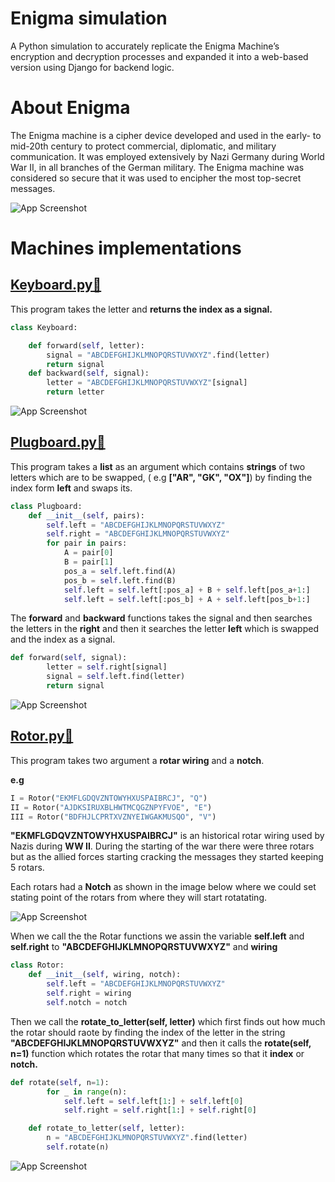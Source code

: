 
# Enigma simulation 

A Python simulation to accurately replicate the Enigma Machine’s encryption and decryption
processes and expanded it into a web-based version using Django for backend logic.

# About Enigma

The Enigma machine is a cipher device developed and used in the early- to mid-20th century to protect commercial, diplomatic, and military communication. It was employed extensively by Nazi Germany during World War II, in all branches of the German military. The Enigma machine was considered so secure that it was used to encipher the most top-secret messages.

![App Screenshot](https://upload.wikimedia.org/wikipedia/commons/thumb/b/bd/Enigma_%28crittografia%29_-_Museo_scienza_e_tecnologia_Milano.jpg/800px-Enigma_%28crittografia%29_-_Museo_scienza_e_tecnologia_Milano.jpg)


# Machines implementations
## [Keyboard.py🔗](https://github.com/Nishantrde/Enigma/blob/master/machine/test_machine/key_board.py)

This program takes the letter and **returns the index as a signal.**


```python
class Keyboard:

    def forward(self, letter):
        signal = "ABCDEFGHIJKLMNOPQRSTUVWXYZ".find(letter)
        return signal
    def backward(self, signal):
        letter = "ABCDEFGHIJKLMNOPQRSTUVWXYZ"[signal]
        return letter


```
![App Screenshot](https://res.cloudinary.com/dwfdyavop/image/upload/v1730796825/index_0_myaqhq.png)

## [Plugboard.py🔗](https://github.com/Nishantrde/Enigma/blob/master/machine/test_machine/plugboard.py)

This program takes a **list** as an argument which contains **strings** of two letters which are to be swapped, ( e.g **["AR", "GK", "OX"]**) by finding the index form **left** and swaps its.

```python
class Plugboard:
    def __init__(self, pairs):
        self.left = "ABCDEFGHIJKLMNOPQRSTUVWXYZ"
        self.right = "ABCDEFGHIJKLMNOPQRSTUVWXYZ"
        for pair in pairs:
            A = pair[0]
            B = pair[1]
            pos_a = self.left.find(A)
            pos_b = self.left.find(B)
            self.left = self.left[:pos_a] + B + self.left[pos_a+1:]
            self.left = self.left[:pos_b] + A + self.left[pos_b+1:]

```
The **forward** and **backward** functions takes the signal and then searches the letters in the **right** and then it searches the letter **left** which is swapped and the index as a signal.

```python
def forward(self, signal):
        letter = self.right[signal]
        signal = self.left.find(letter)
        return signal

```

![App Screenshot](https://res.cloudinary.com/dwfdyavop/image/upload/v1730799281/Screenshot_2024-11-05_013348_ah36ti.png)


## [Rotor.py🔗](https://github.com/Nishantrde/Enigma/blob/master/machine/test_machine/rotor.py)

This program takes two argument a **rotar wiring** and a **notch**.

**e.g**
```python
I = Rotor("EKMFLGDQVZNTOWYHXUSPAIBRCJ", "Q")
II = Rotor("AJDKSIRUXBLHWTMCQGZNPYFVOE", "E")
III = Rotor("BDFHJLCPRTXVZNYEIWGAKMUSQO", "V")

```
**"EKMFLGDQVZNTOWYHXUSPAIBRCJ"** is an historical rotar wiring used by Nazis during **WW II**. During the starting of the war there were three rotars but as the allied forces starting cracking the messages they started keeping 5 rotars.

Each rotars had a **Notch** as shown in the image below where we could set stating point of the rotars from where they will start rotatating.  

![App Screenshot](https://res.cloudinary.com/dwfdyavop/image/upload/v1731220568/rotar_enigma_favojs.jpg)

When we call the the Rotar functions we assin the variable **self.left** and **self.right**
to **"ABCDEFGHIJKLMNOPQRSTUVWXYZ"** and **wiring**
```python
class Rotor:
    def __init__(self, wiring, notch):
        self.left = "ABCDEFGHIJKLMNOPQRSTUVWXYZ"
        self.right = wiring
        self.notch = notch
```
Then we call the **rotate_to_letter(self, letter)** which first finds out how much the rotar should raote by finding the index of the letter in the string **"ABCDEFGHIJKLMNOPQRSTUVWXYZ"** and then it calls the **rotate(self, n=1)** function which rotates the rotar that many times so that it **index** or **notch.**
```python
def rotate(self, n=1):
        for _ in range(n):
            self.left = self.left[1:] + self.left[0]
            self.right = self.right[1:] + self.right[0]

    def rotate_to_letter(self, letter):
        n = "ABCDEFGHIJKLMNOPQRSTUVWXYZ".find(letter)
        self.rotate(n)
```
![App Screenshot](https://res.cloudinary.com/dwfdyavop/image/upload/v1731219074/Screenshot_2024-11-09_221055_fsoeaw.png)
